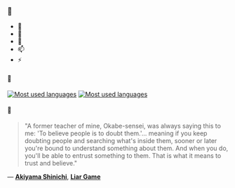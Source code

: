 ### 👋

- 🔭
- 🌱
- 💬
- 📫
- ⚡

#### 🧏

[![Most used languages](https://github-readme-stats-aynah.vercel.app/api/top-langs/?username=aynh&theme=solarized-dark&langs_count=6&layout=compact&hide_title=true)](https://github.com/anuraghazra/github-readme-stats#gh-dark-mode-only)
[![Most used languages](https://github-readme-stats-aynah.vercel.app/api/top-langs/?username=aynh&theme=solarized-light&langs_count=6&layout=compact&hide_title=true)](https://github.com/anuraghazra/github-readme-stats#gh-light-mode-only)

#### 💬

> "A former teacher of mine, Okabe-sensei, was always saying this to me: 'To believe people is to doubt them.'... meaning if you keep doubting people and searching what's inside them, sooner or later you're bound to understand something about them. And when you do, you'll be able to entrust something to them. That is what it means to trust and believe."

&mdash; [**Akiyama Shinichi**](https://myanimelist.net/character.php?q=Akiyama%20Shinichi&cat=character), [**Liar Game**](https://myanimelist.net/search/all?q=Liar%20Game&cat=all)
